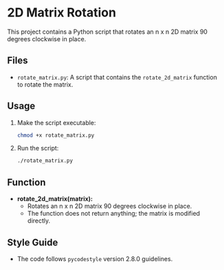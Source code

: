 # 2D Matrix Rotation

This project contains a Python script that rotates an n x n 2D matrix 90 degrees clockwise in place.

## Files

- `rotate_matrix.py`: A script that contains the `rotate_2d_matrix` function to rotate the matrix.

## Usage

1. Make the script executable:
    ```bash
    chmod +x rotate_matrix.py
    ```

2. Run the script:
    ```bash
    ./rotate_matrix.py
    ```

## Function

- **rotate_2d_matrix(matrix):**
    - Rotates an n x n 2D matrix 90 degrees clockwise in place.
    - The function does not return anything; the matrix is modified directly.

## Style Guide

- The code follows `pycodestyle` version 2.8.0 guidelines.


